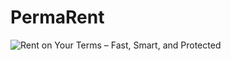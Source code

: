 # PermaRent

![Rent on Your Terms – Fast, Smart, and Protected](https://github.com/user-attachments/assets/7bfc5cd3-c68c-4946-b7c7-4cda188ef8e0)
